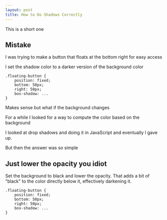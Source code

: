 ```yaml
---
layout: post
title: How to Do Shadows Correctly
---
```


This is a short one

## Mistake

I was trying to make a button that floats at the bottom right for easy access

I set the shadow color to a darker version of the background color

```
.floating-button {
    position: fixed;
    bottom: 50px;
    right: 50px;
    box-shadow: ...
}
```

Makes sense but what if the background changes

For a while I looked for a way to compute the color based on the background

I looked at drop shadows and doing it in JavaScript and eventually I gave up.

But then the answer was so simple

## Just lower the opacity you idiot

Set the background to black and lower the opacity. That adds a bit of "black" 
to the color directly below it, effectively darkening it.

```
.floating-button {
    position: fixed;
    bottom: 50px;
    right: 50px;
    box-shadow: ...
}
```